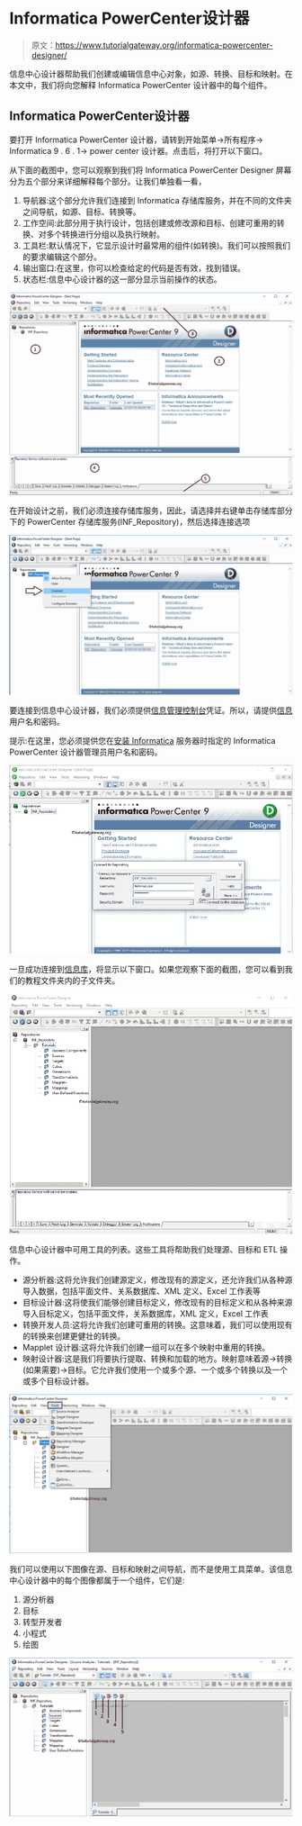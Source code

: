 # Informatica PowerCenter设计器

> 原文：<https://www.tutorialgateway.org/informatica-powercenter-designer/>

信息中心设计器帮助我们创建或编辑信息中心对象，如源、转换、目标和映射。在本文中，我们将向您解释 Informatica PowerCenter 设计器中的每个组件。

## Informatica PowerCenter设计器

要打开 Informatica PowerCenter 设计器，请转到开始菜单->所有程序-> Informatica 9 . 6 . 1-> power center 设计器。点击后，将打开以下窗口。

从下面的截图中，您可以观察到我们将 Informatica PowerCenter Designer 屏幕分为五个部分来详细解释每个部分。让我们单独看一看，

1.  导航器:这个部分允许我们连接到 Informatica 存储库服务，并在不同的文件夹之间导航，如源、目标、转换等。
2.  工作空间:此部分用于执行设计，包括创建或修改源和目标、创建可重用的转换、对多个转换进行分组以及执行映射。
3.  工具栏:默认情况下，它显示设计时最常用的组件(如转换)。我们可以按照我们的要求编辑这个部分。
4.  输出窗口:在这里，你可以检查给定的代码是否有效，找到错误。
5.  状态栏:信息中心设计器的这一部分显示当前操作的状态。

![Informatica PowerCenter Designer 1](img/6a09c08de37830c2ed626a8ca95a1563.png)

在开始设计之前，我们必须连接存储库服务，因此，请选择并右键单击存储库部分下的 PowerCenter 存储库服务(INF_Repository)，然后选择连接选项

![Informatica PowerCenter Designer 2](img/ca89b33ecdedc0f2c904ead4f2ac520b.png)

要连接到信息中心设计器，我们必须提供[信息管理控制台](https://www.tutorialgateway.org/informatica-admin-console/)凭证。所以，请提供[信息](https://www.tutorialgateway.org/informatica/)用户名和密码。

提示:在这里，您必须提供您在[安装 Informatica](https://www.tutorialgateway.org/how-to-install-informatica/) 服务器时指定的 Informatica PowerCenter 设计器管理员用户名和密码。

![Informatica PowerCenter Designer 3](img/94f8d80d63361b2bfd960a0a92f0d45f.png)

一旦成功连接到[信息库](https://www.tutorialgateway.org/informatica-repository/)，将显示以下窗口。如果您观察下面的截图，您可以看到我们的教程文件夹内的子文件夹。

![Informatica PowerCenter Designer 4](img/a99fd2d37bdf54bcbfd39ead6d394acd.png)

信息中心设计器中可用工具的列表。这些工具将帮助我们处理源、目标和 ETL 操作。

*   源分析器:这将允许我们创建源定义，修改现有的源定义，还允许我们从各种源导入数据，包括平面文件、关系数据库、XML 定义、Excel 工作表等
*   目标设计器:这将使我们能够创建目标定义，修改现有的目标定义和从各种来源导入目标定义，包括平面文件，关系数据库，XML 定义，Excel 工作表
*   转换开发人员:这将允许我们创建可重用的转换。这意味着，我们可以使用现有的转换来创建更健壮的转换。
*   Mapplet 设计器:这将允许我们创建一组可以在多个映射中重用的转换。
*   映射设计器:这是我们将要执行提取、转换和加载的地方。映射意味着源->转换(如果需要)->目标。它允许我们使用一个或多个源、一个或多个转换以及一个或多个目标设计器。

![Informatica PowerCenter Designer 5](img/48e6f1525f3d098da4978b89481015b8.png)

我们可以使用以下图像在源、目标和映射之间导航，而不是使用工具菜单。该信息中心设计器中的每个图像都属于一个组件，它们是:

1.  源分析器
2.  目标
3.  转型开发者
4.  小程式
5.  绘图

![Informatica PowerCenter Designer 6](img/90440c59b4061e80ca93e94cd93cf2a8.png)